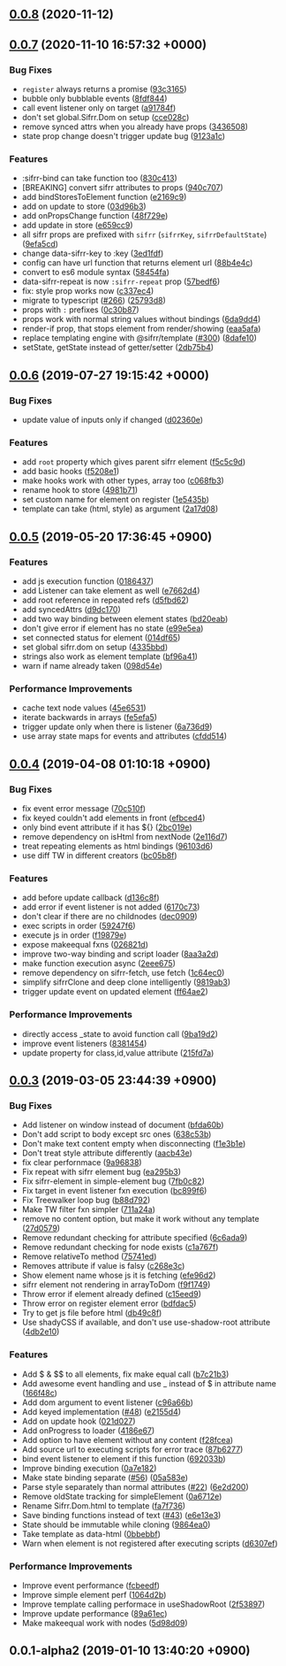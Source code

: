 ## [0.0.8](https://github.com/sifrr/sifrr/compare/v0.0.7...v0.0.8) (2020-11-12)



## [0.0.7](https://github.com/sifrr/sifrr/compare/v0.0.6...v0.0.7) (2020-11-10 16:57:32 +0000)


### Bug Fixes

* `register` always returns a promise ([93c3165](https://github.com/sifrr/sifrr/commit/93c31650fb2ea8fde2c6b1ac122eaa9e45bd4cd9))
* bubble only bubblable events ([8fdf844](https://github.com/sifrr/sifrr/commit/8fdf844084a2a282865a9ac80080d68b5db918fc))
* call event listener only on target ([a91784f](https://github.com/sifrr/sifrr/commit/a91784f492c32791d06f03707459f64a1cf1aa62))
* don't set global.Sifrr.Dom on setup ([cce028c](https://github.com/sifrr/sifrr/commit/cce028c2026d2c82ec574d0b8e7254a0c3a00bf4))
* remove synced attrs when you already have props ([3436508](https://github.com/sifrr/sifrr/commit/343650838a41504f028e23c5de0abcd50b04536f))
* state prop change doesn't trigger update bug ([9123a1c](https://github.com/sifrr/sifrr/commit/9123a1c1d8fa607425a70b65972654bfc94d8796))


### Features

* :sifrr-bind can take function too ([830c413](https://github.com/sifrr/sifrr/commit/830c413e4f27be5d0c81f71c537fa3727e0c99d7))
* [BREAKING] convert sifrr attributes to props ([940c707](https://github.com/sifrr/sifrr/commit/940c7072b69dea003227022dc76c6ed9f75f051e))
* add bindStoresToElement function ([e2169c9](https://github.com/sifrr/sifrr/commit/e2169c9992690538ed6d7eb45eabf6c349815e38))
* add on update to store ([03d96b3](https://github.com/sifrr/sifrr/commit/03d96b3ac4fd92a753a37dbb0dc8f3325a5b9a3f))
* add onPropsChange function ([48f729e](https://github.com/sifrr/sifrr/commit/48f729e577cee1e3e4feaa51b0a1e1b1ba3e684c))
* add update in store ([e659cc9](https://github.com/sifrr/sifrr/commit/e659cc9ee93f1ade214825fbcb87f9ef57610836))
* all sifrr props are prefixed with `sifrr` (`sifrrKey`, `sifrrDefaultState`) ([9efa5cd](https://github.com/sifrr/sifrr/commit/9efa5cdf57d27a094f9fc46240a470f431dcd233))
* change data-sifrr-key to :key ([3ed1fdf](https://github.com/sifrr/sifrr/commit/3ed1fdfc8e7e3d1bf3281b090e00cc3b394c6455))
* config can have url function that returns element url ([88b4e4c](https://github.com/sifrr/sifrr/commit/88b4e4c226d37b39ff9fbfaf47db19a6b978d8fc))
* convert to es6 module syntax ([58454fa](https://github.com/sifrr/sifrr/commit/58454fa4ef198e4aa9f1a047473cdb7abdc20c84))
* data-sifrr-repeat is now `:sifrr-repeat` prop ([57bedf6](https://github.com/sifrr/sifrr/commit/57bedf623ac06bd8fec3f92f5b4cadf099569115))
* fix: style prop works now ([c337ec4](https://github.com/sifrr/sifrr/commit/c337ec4ba5c16d1993f23f578a362726816d69ce))
* migrate to typescript ([#266](https://github.com/sifrr/sifrr/issues/266)) ([25793d8](https://github.com/sifrr/sifrr/commit/25793d809d9dfcedd50acf420454d8bcad4db28f))
* props with `:` prefixes ([0c30b87](https://github.com/sifrr/sifrr/commit/0c30b87bad40fe0c995a3269bb43d0d638f53304))
* props work with normal string values without bindings ([6da9dd4](https://github.com/sifrr/sifrr/commit/6da9dd4b5c711d9d53611a93d2592563a64015b0))
* render-if prop, that stops element from render/showing ([eaa5afa](https://github.com/sifrr/sifrr/commit/eaa5afadbb3108e2c463ee5ae9b038f5ef97a2fb))
* replace templating engine with @sifrr/template ([#300](https://github.com/sifrr/sifrr/issues/300)) ([8dafe10](https://github.com/sifrr/sifrr/commit/8dafe1089ddd882b58c11479913cfa2250b59d49))
* setState, getState instead of getter/setter ([2db75b4](https://github.com/sifrr/sifrr/commit/2db75b4ad39d2c0f9368ea185c497cd2283b30f4))



## [0.0.6](https://github.com/sifrr/sifrr/compare/v0.0.5...v0.0.6) (2019-07-27 19:15:42 +0000)


### Bug Fixes

* update value of inputs only if changed ([d02360e](https://github.com/sifrr/sifrr/commit/d02360e02252eaa0519c2dcea4312cd54b790c88))


### Features

* add `root` property which gives parent sifrr element ([f5c5c9d](https://github.com/sifrr/sifrr/commit/f5c5c9d499b881998f892c6496ba8a4ebb5f2da8))
* add basic hooks ([f5208e1](https://github.com/sifrr/sifrr/commit/f5208e111cc2fc4d76839146ed10e4688d0e6320))
* make hooks work with other types, array too ([c068fb3](https://github.com/sifrr/sifrr/commit/c068fb35d324d6794a62c0bf52d36e06cd7b6b4a))
* rename hook to store ([4981b71](https://github.com/sifrr/sifrr/commit/4981b71512b439621e9f562800beb519de619527))
* set custom name for element on register ([1e5435b](https://github.com/sifrr/sifrr/commit/1e5435bb85eb9b4bedf918a024ad088ec5512796))
* template can take (html, style) as argument ([2a17d08](https://github.com/sifrr/sifrr/commit/2a17d08e1d7efee67a20106001404586af1a3d55))



## [0.0.5](https://github.com/sifrr/sifrr/compare/v0.0.4...v0.0.5) (2019-05-20 17:36:45 +0900)


### Features

* add js execution function ([0186437](https://github.com/sifrr/sifrr/commit/018643754ad70ede8b56cf77552987811b8a03c0))
* add Listener can take element as well ([e7662d4](https://github.com/sifrr/sifrr/commit/e7662d43a3b650f54ddb128e150fbaa2fa3aec5f))
* add root reference in repeated refs ([d5fbd62](https://github.com/sifrr/sifrr/commit/d5fbd6276714ae07a9ef833354eb4a0b6467d21f))
* add syncedAttrs ([d9dc170](https://github.com/sifrr/sifrr/commit/d9dc170b2f22f1b52e36f42fa0c1f8abbd31bdce))
* add two way binding between element states ([bd20eab](https://github.com/sifrr/sifrr/commit/bd20eab795de37c115144f05a6ea84fd7e5860a2))
* don't give error if element has no state ([e99e5ea](https://github.com/sifrr/sifrr/commit/e99e5eaf1153fccdcbccbbee8132c0e5f7ec95a8))
* set connected status for element ([014df65](https://github.com/sifrr/sifrr/commit/014df653d33cb31af0d3a9e1e8d41b36231c2434))
* set global sifrr.dom on setup ([4335bbd](https://github.com/sifrr/sifrr/commit/4335bbd91d5f2abab2850b845bf88799c0200fb6))
* strings also work as element template ([bf96a41](https://github.com/sifrr/sifrr/commit/bf96a41a8e16036e9148b91d6bfdca2f6263b05b))
* warn if name already taken ([098d54e](https://github.com/sifrr/sifrr/commit/098d54e81d1307c3c0e9ba47a10f03bd6399795c))


### Performance Improvements

* cache text node values ([45e6531](https://github.com/sifrr/sifrr/commit/45e6531e177c1c29ab76ac3e86cf48e9c5f9dcf4))
* iterate backwards in arrays ([fe5efa5](https://github.com/sifrr/sifrr/commit/fe5efa51bc57dfeb0d801f110ecec1f5a5013fd2))
* trigger update only when there is listener ([6a736d9](https://github.com/sifrr/sifrr/commit/6a736d909656c1498f57bc9b1bff2d287ea8fe2d))
* use array state maps for events and attributes ([cfdd514](https://github.com/sifrr/sifrr/commit/cfdd51410222c04b8aa02cdee4b34cec198edb0b))



## [0.0.4](https://github.com/sifrr/sifrr/compare/v0.0.3...v0.0.4) (2019-04-08 01:10:18 +0900)


### Bug Fixes

* fix event error message ([70c510f](https://github.com/sifrr/sifrr/commit/70c510f44ea97ddb08bf55dbc7b14053104d75b3))
* fix keyed couldn't add elements in front ([efbced4](https://github.com/sifrr/sifrr/commit/efbced403ca7e7d8bdb9bf453f5de30510eac21b))
* only bind event attribute if it has ${} ([2bc019e](https://github.com/sifrr/sifrr/commit/2bc019e5a40b5efc0f49c589dbec828b330e5c53))
* remove dependency on isHtml from nextNode ([2e116d7](https://github.com/sifrr/sifrr/commit/2e116d73cdd07051acbf2685c29abc833ba822e7))
* treat repeating elements as html bindings ([96103d6](https://github.com/sifrr/sifrr/commit/96103d6f5802bd0fcaccf0b4374f6aa37eedc3eb))
* use diff TW in different creators ([bc05b8f](https://github.com/sifrr/sifrr/commit/bc05b8f750a6bcc3710a1c7822a84bec906b5a0a))


### Features

* add before update callback ([d136c8f](https://github.com/sifrr/sifrr/commit/d136c8f3dc8925e0c8f524dad3c5ae013186215f))
* add error if event listener is not added ([6170c73](https://github.com/sifrr/sifrr/commit/6170c7342f45fdd7bab7cf039af842ead975bf07))
* don't clear if there are no childnodes ([dec0909](https://github.com/sifrr/sifrr/commit/dec090903e29d49d90a95f3995b3bf7f7db2d466))
* exec scripts in order ([59247f6](https://github.com/sifrr/sifrr/commit/59247f60b7419888db5d8409e16f475a62f924f2))
* execute js in order ([f19879e](https://github.com/sifrr/sifrr/commit/f19879e2c410b53219e06fd3e88fd1c92d838c5b))
* expose makeequal fxns ([026821d](https://github.com/sifrr/sifrr/commit/026821d796e23e0450fa22f81380a2c66850dcef))
* improve two-way binding and script loader ([8aa3a2d](https://github.com/sifrr/sifrr/commit/8aa3a2dea515c54add45d0bf0ec4f4c8c1198e97))
* make function execution async ([2eee675](https://github.com/sifrr/sifrr/commit/2eee6755c053ed18970a39d72674429489dbc47c))
* remove dependency on sifrr-fetch, use fetch ([1c64ec0](https://github.com/sifrr/sifrr/commit/1c64ec06d6831d351a8a94739dd0ddb3b54e4f2e))
* simplify sifrrClone and deep clone intelligently ([9819ab3](https://github.com/sifrr/sifrr/commit/9819ab31a21b7731edeb861d64861825a18fa67c))
* trigger update event on updated element ([ff64ae2](https://github.com/sifrr/sifrr/commit/ff64ae2914a0155c87f085630723d73feaf7a602))


### Performance Improvements

* directly access _state to avoid function call ([9ba19d2](https://github.com/sifrr/sifrr/commit/9ba19d20443021390883adbca028fbf132e04f2e))
* improve event listeners ([8381454](https://github.com/sifrr/sifrr/commit/8381454b590bd45495116104c1a06c3ea3caf6b6))
* update property for class,id,value attribute ([215fd7a](https://github.com/sifrr/sifrr/commit/215fd7adee8fd7674dfa3d45317ab46816810f78))



## [0.0.3](https://github.com/sifrr/sifrr/compare/v0.0.1-alpha2...v0.0.3) (2019-03-05 23:44:39 +0900)


### Bug Fixes

* Add listener on window instead of document ([bfda60b](https://github.com/sifrr/sifrr/commit/bfda60bc207813185c3cd62f91dd09588f9d2ffe))
* Don't add script to body except src ones ([638c53b](https://github.com/sifrr/sifrr/commit/638c53b4e12eb643b967ca1ccf29f6520c061143))
* Don't make text content empty when disconnecting ([f1e3b1e](https://github.com/sifrr/sifrr/commit/f1e3b1e1befdc810f7486a8ca5944501b9805848))
* Don't treat style attribute differently ([aacb43e](https://github.com/sifrr/sifrr/commit/aacb43eb497cca8ef8c9d0b3990e342da10f0c0c))
* fix clear perfornmace ([9a96838](https://github.com/sifrr/sifrr/commit/9a968382d7949ee3e96f564605c1cb7bf721a4c6))
* Fix repeat with sifrr element bug ([ea295b3](https://github.com/sifrr/sifrr/commit/ea295b30fa87b80d1c2c573f2a4d22119101f642))
* Fix sifrr-element in simple-element bug ([7fb0c82](https://github.com/sifrr/sifrr/commit/7fb0c828a1e65997ff860be2152c4ac902060549))
* Fix target in event listener fxn execution ([bc899f6](https://github.com/sifrr/sifrr/commit/bc899f6b4d530a9d80e751da0d7e708763e225c8))
* Fix Treewalker loop bug ([b88d792](https://github.com/sifrr/sifrr/commit/b88d7929cbd0fa60de9f8693a61edc9958437722))
* Make TW filter fxn simpler ([711a24a](https://github.com/sifrr/sifrr/commit/711a24a6b0b4167ae55a704211ef56f61cc0c585))
* remove no content option, but make it work without any template ([27d0579](https://github.com/sifrr/sifrr/commit/27d0579cb8c437003e0ee394af838d4eb2533916))
* Remove redundant checking for attribute specified ([6c6ada9](https://github.com/sifrr/sifrr/commit/6c6ada97d4fef80624c47c27eb5f254c4c90d447))
* Remove redundant checking for node exists ([c1a767f](https://github.com/sifrr/sifrr/commit/c1a767fd780b199510adb2f9c42c543528868f81))
* Remove relativeTo method ([75741ed](https://github.com/sifrr/sifrr/commit/75741ed6214921e1dbb12d7b5ab7d7892d1632f2))
* Removes attribute if value is falsy ([c268e3c](https://github.com/sifrr/sifrr/commit/c268e3c51eadcb5f1de7ab8d8848cee1780c89cd))
* Show element name whose js it is fetching ([efe96d2](https://github.com/sifrr/sifrr/commit/efe96d2100474caca3e647f147f338c5418ac26d))
* sifrr element not rendering in arrayToDom ([f9f1749](https://github.com/sifrr/sifrr/commit/f9f1749c70fe011cb743101b58bb270489bb2c76))
* Throw error if element already defined ([c15eed9](https://github.com/sifrr/sifrr/commit/c15eed98dddc6e0f51c9830a99b913a69492fb30))
* Throw error on register element error ([bdfdac5](https://github.com/sifrr/sifrr/commit/bdfdac5b7000856f8d56e4fa0decc70246004915))
* Try to get js file before html ([db49c8f](https://github.com/sifrr/sifrr/commit/db49c8fd882f0c2445750a9d2310520be32f0797))
* Use shadyCSS if available, and don't use use-shadow-root attribute ([4db2e10](https://github.com/sifrr/sifrr/commit/4db2e10b1019c51977d1e74e3001ca94cd769429))


### Features

* Add $ & $$ to all elements, fix make equal call ([b7c21b3](https://github.com/sifrr/sifrr/commit/b7c21b3ff04725807172c9f4a478399c21194170))
* Add awesome event handling and use _ instead of $ in attribute name ([166f48c](https://github.com/sifrr/sifrr/commit/166f48cf0cf077c80454a7e1683767db35e4ad49))
* Add dom argument to event listener ([c96a66b](https://github.com/sifrr/sifrr/commit/c96a66bb481839393dea4ba7b0318149de6c2a83))
* Add keyed implementation ([#48](https://github.com/sifrr/sifrr/issues/48)) ([e2155d4](https://github.com/sifrr/sifrr/commit/e2155d43e46485d4352134a210d4e782f35fae31))
* Add on update hook ([021d027](https://github.com/sifrr/sifrr/commit/021d0277da441a9a11fef993805671c9b7d9f3e5))
* Add onProgress to loader ([4186e67](https://github.com/sifrr/sifrr/commit/4186e67ff6dab886dc3c3b0d51e0b4e81b9ecd1e))
* Add option to have element without any content ([f28fcea](https://github.com/sifrr/sifrr/commit/f28fceafc43be623dc9126852c9b43dd68340d90))
* Add source url to executing scripts for error trace ([87b6277](https://github.com/sifrr/sifrr/commit/87b62777ce714df72f556b015816eed856a882a8))
* bind event listener to element if this function ([692033b](https://github.com/sifrr/sifrr/commit/692033b257b010837c0ae41983bb17f7856b1931))
* Improve binding execution ([0a7e182](https://github.com/sifrr/sifrr/commit/0a7e182a2c7604c3ac7e189cfe156d53d2de8f1e))
* Make state binding separate ([#56](https://github.com/sifrr/sifrr/issues/56)) ([05a583e](https://github.com/sifrr/sifrr/commit/05a583efae4800f5ed16b2aa57f02a21cce8d9bc))
* Parse style separately than normal attributes ([#22](https://github.com/sifrr/sifrr/issues/22)) ([6e2d200](https://github.com/sifrr/sifrr/commit/6e2d200acf268aa603993c1614ee64074447dff7))
* Remove oldState tracking for simpleElement ([0a6712e](https://github.com/sifrr/sifrr/commit/0a6712e351abbe54e6af5a5db00ae655c5552ff0))
* Rename Sifrr.Dom.html to template ([fa7f736](https://github.com/sifrr/sifrr/commit/fa7f73662a76b8a6951bada78679d874b5faa7cc))
* Save binding functions instead of text ([#43](https://github.com/sifrr/sifrr/issues/43)) ([e6e13e3](https://github.com/sifrr/sifrr/commit/e6e13e3d90a5ebad7c7a84bfbb84995aa4f2ff65))
* State should be immutable while cloning ([9864ea0](https://github.com/sifrr/sifrr/commit/9864ea0c7e3e9770f8ac0700bab5db6ed5ea0100))
* Take template as data-html ([0bbebbf](https://github.com/sifrr/sifrr/commit/0bbebbf865a2cdd88d5deb521ee3a346494c7f1b))
* Warn when element is not registered after executing scripts ([d6307ef](https://github.com/sifrr/sifrr/commit/d6307efb584b5445da49a9691e3ef2add682da14))


### Performance Improvements

* Improve event performance ([fcbeedf](https://github.com/sifrr/sifrr/commit/fcbeedf82664e6fc40728d72ebec31737be5ff6b))
* Improve simple element perf ([1064d2b](https://github.com/sifrr/sifrr/commit/1064d2b4abac8b5bfec7830f2940f1a21327613f))
* Improve template calling performace in useShadowRoot ([2f53897](https://github.com/sifrr/sifrr/commit/2f538973e4b47f442f88fad78d6e792d9d232931))
* Improve update performance ([89a61ec](https://github.com/sifrr/sifrr/commit/89a61ec867cb842168cf25ca4bd6de54834ebadb))
* Make makeequal work with nodes ([5d98d09](https://github.com/sifrr/sifrr/commit/5d98d09b95ac5640f57642aacb3768e9f022d515))



## 0.0.1-alpha2 (2019-01-10 13:40:20 +0900)



